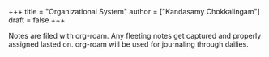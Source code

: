 +++
title = "Organizational System"
author = ["Kandasamy Chokkalingam"]
draft = false
+++

Notes are filed with org-roam. Any fleeting notes get captured and properly assigned lasted on. org-roam will be used for journaling through dailies.
